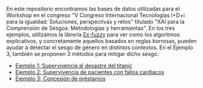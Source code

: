 En este repositorio encontramos las bases de datos utilizadas para el Workshop en el congreso "V Congreso Internacional Tecnologías I+D+i para la igualdad: Soluciones, perspectivas y retos" titulado "XAI para la Comprensión ​de Sesgos:​ Metodologías y herramientas​". En los tres ejemplos, utilizamos la librería <a href="https://github.com/Fuminides/ex-fuzzy)" target="_blank">Ex-fuzzy</a> para ver como los algoritmos explicativos, y concretamente aquellos basados en reglas borrosas, pueden ayudar a detectar el sesgo de género en distintos contextos. En el Ejemplo 3, también se proponen 3 métodos para mitigar dicho sesgo.

- <a href="https://drive.google.com/file/d/14DYgHgXtphSJBYXsdOE_AgIj-g88oVJ-/view?usp=sharing" target="_blank">Ejemplo 1: Supervivencia al desastre del titanic</a>
- <a href="https://drive.google.com/file/d/1SrCWcXrrF9PamKK9VFCTqiJstjFxNC0L/view?usp=sharing" target="_blank">Ejemplo 2: Supervivencia de pacientes con fallos cardiacos</a>
- <a href="https://drive.google.com/file/d/1h6BEMF4KKEpTDkqIU8Hk2v-Wqbae8x-K/view?usp=sharing" target="_blank">Ejemplo 3: Concesión de préstamos</a>
